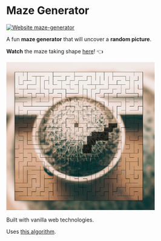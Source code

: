# Maze Generator

[![Website maze-generator](https://img.shields.io/website-up-down-green-red/http/monip.org.svg)](https://vikvikvr.github.io/maze-generator/)

A fun **maze generator** that will uncover a **random picture**.

**Watch** the maze taking shape [here](https://vikvikvr.github.io/maze-generator/)! 👈

[![Maze screenshot](./maze.gif)](https://vikvikvr.github.io/maze-generator/)

Built with vanilla web technologies.

Uses [this algorithm](https://en.wikipedia.org/wiki/Maze_generation_algorithm).
